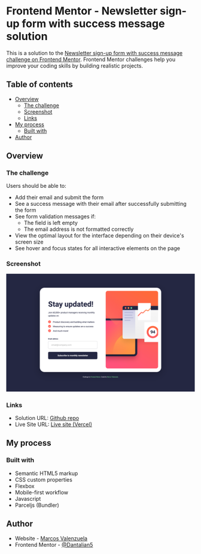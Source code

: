 # Frontend Mentor - Newsletter sign-up form with success message solution

This is a solution to the [Newsletter sign-up form with success message challenge on Frontend Mentor](https://www.frontendmentor.io/challenges/newsletter-signup-form-with-success-message-3FC1AZbNrv). Frontend Mentor challenges help you improve your coding skills by building realistic projects.

## Table of contents

- [Overview](#overview)
  - [The challenge](#the-challenge)
  - [Screenshot](#screenshot)
  - [Links](#links)
- [My process](#my-process)
  - [Built with](#built-with)
- [Author](#author)

## Overview

### The challenge

Users should be able to:

- Add their email and submit the form
- See a success message with their email after successfully submitting the form
- See form validation messages if:
  - The field is left empty
  - The email address is not formatted correctly
- View the optimal layout for the interface depending on their device's screen size
- See hover and focus states for all interactive elements on the page

### Screenshot

![](./screenshot.jpg)

### Links

- Solution URL: [Github repo](https://github.com/Dantalian5/newsletter-sign-up-with-success-message)
- Live Site URL: [Live site (Vercel)](https://your-live-site-url.com)

## My process

### Built with

- Semantic HTML5 markup
- CSS custom properties
- Flexbox
- Mobile-first workflow
- Javascript
- Parceljs (Bundler)

## Author

- Website - [Marcos Valenzuela](https://marcosvalenzuela.netlify.app)
- Frontend Mentor - [@Dantalian5](https://www.frontendmentor.io/profile/Dantalian5)
